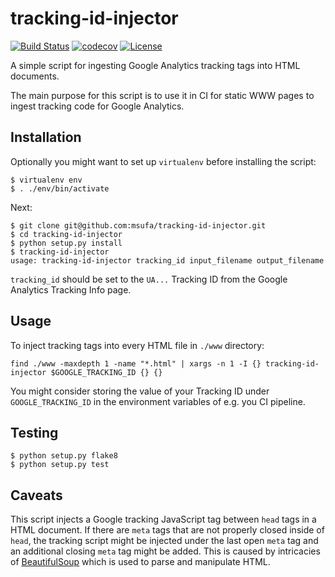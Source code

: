 # tracking-id-injector
[![Build Status](https://travis-ci.org/msufa/tracking-id-injector.svg?branch=master)](https://travis-ci.org/msufa/tracking-id-injector)
[![codecov](https://codecov.io/gh/msufa/tracking-id-injector/branch/master/graph/badge.svg)](https://codecov.io/gh/msufa/tracking-id-injector)
[![License](https://img.shields.io/badge/License-Apache%202.0-blue.svg)](https://github.com/msufa/tracking-id-injector/blob/master/LICENSE)

A simple script for ingesting Google Analytics tracking tags into HTML documents.

The main purpose for this script is to use it in CI for static WWW pages to ingest tracking code for Google Analytics.

## Installation
Optionally you might want to set up `virtualenv` before installing the script:

```
$ virtualenv env
$ . ./env/bin/activate
```

Next:

```
$ git clone git@github.com:msufa/tracking-id-injector.git
$ cd tracking-id-injector
$ python setup.py install
$ tracking-id-injector
usage: tracking-id-injector tracking_id input_filename output_filename
```

`tracking_id` should be set to the `UA...` Tracking ID from the Google Analytics Tracking Info page.

## Usage
To inject tracking tags into every HTML file in `./www` directory:

```
find ./www -maxdepth 1 -name "*.html" | xargs -n 1 -I {} tracking-id-injector $GOOGLE_TRACKING_ID {} {}
```

You might consider storing the value of your Tracking ID under `GOOGLE_TRACKING_ID`
in the environment variables of e.g. you CI pipeline.

## Testing
```
$ python setup.py flake8
$ python setup.py test
```

## Caveats
This script injects a Google tracking JavaScript tag between `head` tags in a HTML document.
If there are `meta` tags that are not properly closed inside of `head`, the tracking script might be injected
under the last open `meta` tag and an additional closing `meta` tag might be added.
This is caused by intricacies of [BeautifulSoup](https://www.crummy.com/software/BeautifulSoup/) which is used to
parse and manipulate HTML.
